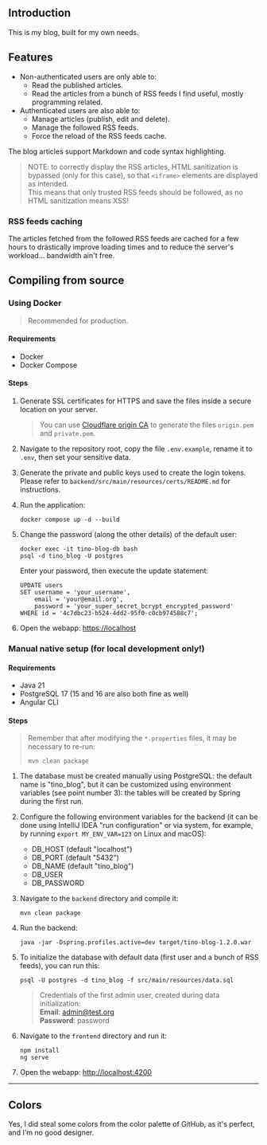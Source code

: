 ## Introduction

This is my blog, built for my own needs.

## Features

- Non-authenticated users are only able to:
  - Read the published articles.
  - Read the articles from a bunch of RSS feeds I find useful, mostly programming related.
- Authenticated users are also able to:
  - Manage articles (publish, edit and delete).
  - Manage the followed RSS feeds.
  - Force the reload of the RSS feeds cache.

The blog articles support Markdown and code syntax highlighting.

> NOTE: to correctly display the RSS articles, HTML sanitization is bypassed (only for this case), so that `<iframe>`
> elements are displayed as intended.  
> This means that only trusted RSS feeds should be followed, as no HTML sanitization means XSS!

### RSS feeds caching

The articles fetched from the followed RSS feeds are cached for a few hours to drastically improve loading times and to
reduce the server's workload... bandwidth ain't free.

## Compiling from source

### Using Docker

> Recommended for production.

#### Requirements

- Docker
- Docker Compose

#### Steps

1. Generate SSL certificates for HTTPS and save the files inside a secure location on your server.

   > You can use [Cloudflare origin CA](https://developers.cloudflare.com/ssl/origin-configuration/origin-ca/)
   > to generate the files `origin.pem` and `private.pem`.

2. Navigate to the repository root, copy the file `.env.example`, rename it to `.env`, then set your sensitive data.
3. Generate the private and public keys used to create the login tokens. Please refer
   to `backend/src/main/resources/certs/README.md` for instructions.
4. Run the application:

   ```shell
   docker compose up -d --build
   ```

5. Change the password (along the other details) of the default user:

   ```shell
   docker exec -it tino-blog-db bash
   psql -d tino_blog -U postgres
   ```

   Enter your password, then execute the update statement:

   ```postgresql
   UPDATE users
   SET username = 'your_username',
       email = 'your@email.org',
       password = 'your_super_secret_bcrypt_encrypted_password'
   WHERE id = '4c7dbc23-b524-4dd2-95f0-c0cb974588c7';
   ```

6. Open the webapp: <https://localhost>

### Manual native setup (for local development only!)

#### Requirements

- Java 21
- PostgreSQL 17 (15 and 16 are also both fine as well)
- Angular CLI

#### Steps

> Remember that after modifying the `*.properties` files, it may be necessary to re-run:
>
> ```shell
> mvn clean package
> ```

1. The database must be created manually using PostgreSQL: the default name is "tino_blog", but it can be customized
   using environment variables (see point number 3): the tables will be created by Spring during the first run.

2. Configure the following environment variables for the backend (it can be done using IntelliJ IDEA "run configuration"
   or via system, for example, by running `export MY_ENV_VAR=123` on Linux and macOS):

    - DB_HOST (default "localhost")
    - DB_PORT (default "5432")
    - DB_NAME (default "tino_blog")
    - DB_USER
    - DB_PASSWORD

3. Navigate to the `backend` directory and compile it:

   ```shell
   mvn clean package
   ```

4. Run the backend:

   ```shell
   java -jar -Dspring.profiles.active=dev target/tino-blog-1.2.0.war
   ```

5. To initialize the database with default data (first user and a bunch of RSS feeds), you can run this:

   ```postgres
   psql -U postgres -d tino_blog -f src/main/resources/data.sql
   ```

   > Credentials of the first admin user, created during data initialization:  
   > **Email**: <admin@test.org>  
   > **Password**: password

6. Navigate to the `frontend` directory and run it:

   ```shell
   npm install
   ng serve
   ```

7. Open the webapp: <http://localhost:4200>

---

## Colors

Yes, I did steal some colors from the color palette of GitHub, as it's perfect, and I'm no good designer.
